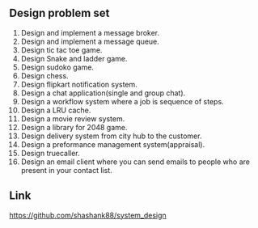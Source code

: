 ## Design problem set

1. Design and implement a message broker.
2. Design and implement a message queue.
3. Design tic tac toe game.
4. Design Snake and ladder game.
5. Design sudoko game.
6. Design chess.
7. Design flipkart notification system.
8. Design a chat application(single and group chat).
9. Design a workflow system where a job is sequence of steps.
10. Design a LRU cache.
11. Design a movie review system.
12. Design a library for 2048 game.
13. Design delivery system from city hub to the customer.
14. Design a preformance management system(appraisal).
15. Design truecaller.
16. Design an email client where you can send emails to people who are present in your contact list.

## Link
https://github.com/shashank88/system_design
